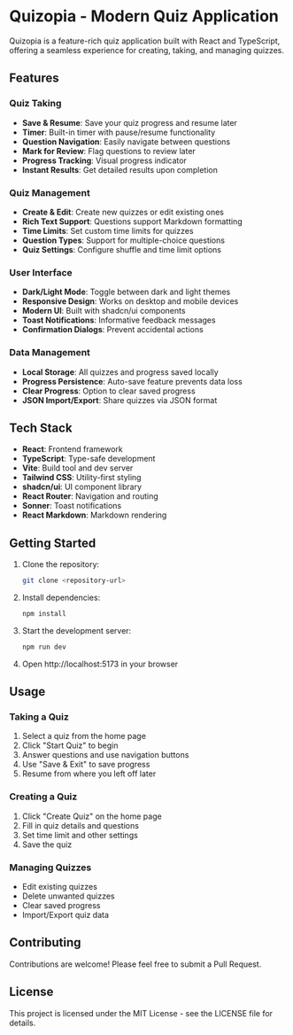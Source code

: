 # Quizopia - Modern Quiz Application

Quizopia is a feature-rich quiz application built with React and TypeScript, offering a seamless experience for creating, taking, and managing quizzes.

## Features

### Quiz Taking
- **Save & Resume**: Save your quiz progress and resume later
- **Timer**: Built-in timer with pause/resume functionality
- **Question Navigation**: Easily navigate between questions
- **Mark for Review**: Flag questions to review later
- **Progress Tracking**: Visual progress indicator
- **Instant Results**: Get detailed results upon completion

### Quiz Management
- **Create & Edit**: Create new quizzes or edit existing ones
- **Rich Text Support**: Questions support Markdown formatting
- **Time Limits**: Set custom time limits for quizzes
- **Question Types**: Support for multiple-choice questions
- **Quiz Settings**: Configure shuffle and time limit options

### User Interface
- **Dark/Light Mode**: Toggle between dark and light themes
- **Responsive Design**: Works on desktop and mobile devices
- **Modern UI**: Built with shadcn/ui components
- **Toast Notifications**: Informative feedback messages
- **Confirmation Dialogs**: Prevent accidental actions

### Data Management
- **Local Storage**: All quizzes and progress saved locally
- **Progress Persistence**: Auto-save feature prevents data loss
- **Clear Progress**: Option to clear saved progress
- **JSON Import/Export**: Share quizzes via JSON format

## Tech Stack

- **React**: Frontend framework
- **TypeScript**: Type-safe development
- **Vite**: Build tool and dev server
- **Tailwind CSS**: Utility-first styling
- **shadcn/ui**: UI component library
- **React Router**: Navigation and routing
- **Sonner**: Toast notifications
- **React Markdown**: Markdown rendering

## Getting Started

1. Clone the repository:
   ```bash
   git clone <repository-url>
   ```

2. Install dependencies:
   ```bash
   npm install
   ```

3. Start the development server:
   ```bash
   npm run dev
   ```

4. Open http://localhost:5173 in your browser

## Usage

### Taking a Quiz
1. Select a quiz from the home page
2. Click "Start Quiz" to begin
3. Answer questions and use navigation buttons
4. Use "Save & Exit" to save progress
5. Resume from where you left off later

### Creating a Quiz
1. Click "Create Quiz" on the home page
2. Fill in quiz details and questions
3. Set time limit and other settings
4. Save the quiz

### Managing Quizzes
- Edit existing quizzes
- Delete unwanted quizzes
- Clear saved progress
- Import/Export quiz data

## Contributing

Contributions are welcome! Please feel free to submit a Pull Request.

## License

This project is licensed under the MIT License - see the LICENSE file for details.

